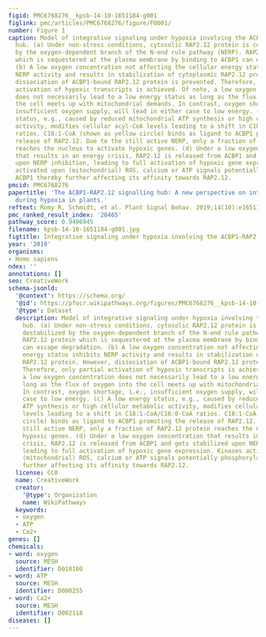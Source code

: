 ```yaml
---
figid: PMC6768276__kpsb-14-10-1651184-g001
figlink: pmc/articles/PMC6768276/figure/F0001/
number: Figure 1
caption: Model of integrative signaling under hypoxia involving the ACBP1-RAP2.12
  hub. (a) Under non-stress conditions, cytosolic RAP2.12 protein is constantly destabilized
  by the oxygen-dependent branch of the N-end rule pathway (NERP). RAP2.12 protein
  which is sequestered at the plasma membrane by binding to ACBP1 can escape degradation.
  (b) A low oxygen concentration not affecting the cellular energy status inhibits
  NERP activity and results in stabilization of cytoplasmic RAP2.12 protein. However,
  dissociation of ACBP1-bound RAP2.12 protein is prevented. Therefore, only partial
  activation of hypoxic transcripts is achieved. Of note, a low oxygen concentration
  does not necessarily lead to a low energy status as long as the flux of oxygen into
  the cell meets up with mitochondrial demands. In contrast, oxygen shortage, i.e.,
  insufficient oxygen supply, will lead in either case to low energy. (c) A low energy
  status, e.g., caused by reduced mitochondrial ATP synthesis or high cellular metabolic
  activity, modifies cellular acyl-CoA levels leading to a shift in C18:1-CoA/C16:0-CoA
  ratios. C18:1-CoA (shown as yellow circle) binds as ligand to ACBP1 promoting the
  release of RAP2.12. Due to the still active NERP, only a fraction of RAP2.12 protein
  reaches the nucleus to activate hypoxic genes. (d) Under a low oxygen concentration
  that results in an energy crisis, RAP2.12 is released from ACBP1 and gets stabilized
  upon NERP inhibition, leading to full activation of hypoxic gene expression. Kinases
  activated upon (mitochondrial) ROS, calcium or ATP signals potentially phosphorylate
  ACBP1 thereby further affecting its affinity towards RAP2.12.
pmcid: PMC6768276
papertitle: 'The ACBP1-RAP2.12 signalling hub: A new perspective on integrative signalling
  during hypoxia in plants.'
reftext: Romy R. Schmidt, et al. Plant Signal Behav. 2019;14(10):e1651184.
pmc_ranked_result_index: '20465'
pathway_score: 0.9496945
filename: kpsb-14-10-1651184-g001.jpg
figtitle: Integrative signaling under hypoxia involving the ACBP1-RAP2.12 hub
year: '2019'
organisms:
- Homo sapiens
ndex: ''
annotations: []
seo: CreativeWork
schema-jsonld:
  '@context': https://schema.org/
  '@id': https://pfocr.wikipathways.org/figures/PMC6768276__kpsb-14-10-1651184-g001.html
  '@type': Dataset
  description: Model of integrative signaling under hypoxia involving the ACBP1-RAP2.12
    hub. (a) Under non-stress conditions, cytosolic RAP2.12 protein is constantly
    destabilized by the oxygen-dependent branch of the N-end rule pathway (NERP).
    RAP2.12 protein which is sequestered at the plasma membrane by binding to ACBP1
    can escape degradation. (b) A low oxygen concentration not affecting the cellular
    energy status inhibits NERP activity and results in stabilization of cytoplasmic
    RAP2.12 protein. However, dissociation of ACBP1-bound RAP2.12 protein is prevented.
    Therefore, only partial activation of hypoxic transcripts is achieved. Of note,
    a low oxygen concentration does not necessarily lead to a low energy status as
    long as the flux of oxygen into the cell meets up with mitochondrial demands.
    In contrast, oxygen shortage, i.e., insufficient oxygen supply, will lead in either
    case to low energy. (c) A low energy status, e.g., caused by reduced mitochondrial
    ATP synthesis or high cellular metabolic activity, modifies cellular acyl-CoA
    levels leading to a shift in C18:1-CoA/C16:0-CoA ratios. C18:1-CoA (shown as yellow
    circle) binds as ligand to ACBP1 promoting the release of RAP2.12. Due to the
    still active NERP, only a fraction of RAP2.12 protein reaches the nucleus to activate
    hypoxic genes. (d) Under a low oxygen concentration that results in an energy
    crisis, RAP2.12 is released from ACBP1 and gets stabilized upon NERP inhibition,
    leading to full activation of hypoxic gene expression. Kinases activated upon
    (mitochondrial) ROS, calcium or ATP signals potentially phosphorylate ACBP1 thereby
    further affecting its affinity towards RAP2.12.
  license: CC0
  name: CreativeWork
  creator:
    '@type': Organization
    name: WikiPathways
  keywords:
  - oxygen
  - ATP
  - Ca2+
genes: []
chemicals:
- word: oxygen
  source: MESH
  identifier: D010100
- word: ATP
  source: MESH
  identifier: D000255
- word: Ca2+
  source: MESH
  identifier: D002118
diseases: []
---
```

